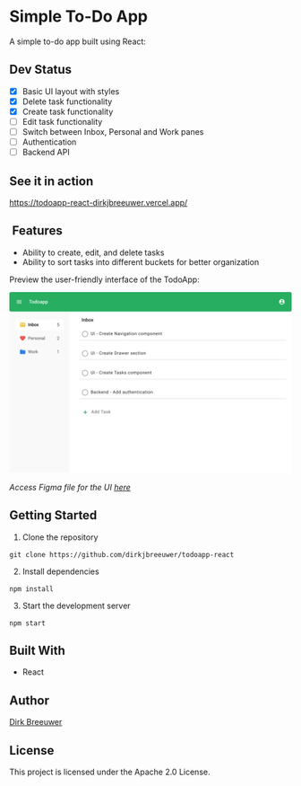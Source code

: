 # Simple To-Do App
A simple to-do app built using React:

## Dev Status
- [X] Basic UI layout with styles
- [X] Delete task functionality
- [X] Create task functionality
- [ ] Edit task functionality
- [ ] Switch between Inbox, Personal and Work panes
- [ ] Authentication
- [ ] Backend API
## See it in action 
https://todoapp-react-dirkjbreeuwer.vercel.app/

##  Features
* Ability to create, edit, and delete tasks
* Ability to sort tasks into different buckets for better organization

Preview the user-friendly interface of the TodoApp:

![Main Screen UI](./assets/MainScreenUI.jpg)

*Access Figma file for the UI [here](https://www.figma.com/file/DG89AKe3aFGtxJ1EZDoL8E/Simple-todo-app?node-id=0%3A1&t=yHNTPBedjpfBanr3-0)*
## Getting Started
1. Clone the repository
```
git clone https://github.com/dirkjbreeuwer/todoapp-react
```
2. Install dependencies
```
npm install
```
3. Start the development server
```
npm start
```

## Built With
* React

## Author
[Dirk Breeuwer](https://github.com/dirkjbreeuwer)

## License
This project is licensed under the Apache 2.0 License.

